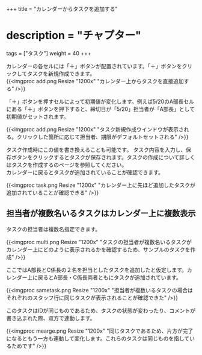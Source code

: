 +++
title = "カレンダーからタスクを追加する"
# description = "チャプター"
tags = ["タスク"]
weight = 40
+++

カレンダーの各セルには「＋」ボタンが配置されています。「＋」ボタンをクリックしてタスクを新規作成できます。  
{{<imgproc add.png Resize "1200x" "カレンダー上からタスクを直接追加する" />}}

「＋」ボタンを押すセルによって初期値が変化します。例えば5/20のA部長セルにある「＋」ボタンを押下すると、締切日が「5/20」担当者が「A部長」として初期値がセットされます。

{{<imgproc add.png Resize "1200x" "タスク新規作成ウインドウが表示される。クリックした箇所に応じて担当者、期限がデフォルトセットされる" />}}

タスク作成時にこの値を書き換えることも可能です。
タスク内容を入力し、保存ボタンをクリックするとタスクが保存されます。タスクの作成について詳しくはタスクを作成するのページを参照してください。  
カレンダーに戻るとタスクが追加されていることが確認できます。

{{<imgproc task.png Resize "1200x" "カレンダー上に先ほど追加したタスクが追加されていることが確認できる" />}}

## 担当者が複数名いるタスクはカレンダー上に複数表示

タスクの担当者は複数名指定できます。

{{<imgproc multi.png Resize "1200x" "タスクの担当者が複数名いるタスクがカレンダー上にどのように表示されるかを確認するため、サンプルのタスクを作成" />}}

ここではA部長とC係長の２名を担当としたタスクを追加したと仮定します。カレンダー上に戻るとA部長・C係長両者ともにタスクが追加されています。

{{<imgproc sametask.png Resize "1200x" "担当者が複数いるタスクの場合はそれぞれのスタッフ行に同じタスクが表示されることが確認できた" />}}

このタスクはIDが同じものであるため、タスクの状態が変わったり、コメントが書き込まれた際、双方で連動します。

{{<imgproc mearge.png Resize "1200x" "同じタスクであるため、片方が完了になるともう一方も連動して変化します。これらのタスクは同じものを指しているためです" />}}
